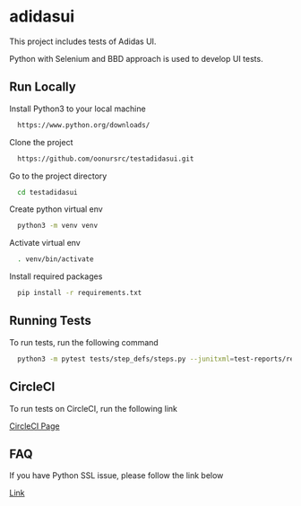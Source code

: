 
# adidasui

This project includes tests of Adidas UI.

Python with Selenium and BBD approach is used to develop UI tests.


## Run Locally

Install Python3 to your local machine

```bash
  https://www.python.org/downloads/
```

Clone the project

```bash
  https://github.com/oonursrc/testadidasui.git
```

Go to the project directory

```bash
  cd testadidasui
```

Create python virtual env

```bash
  python3 -m venv venv
```

Activate virtual env

```bash
  . venv/bin/activate
```

Install required packages

```bash
  pip install -r requirements.txt
```


## Running Tests

To run tests, run the following command

```bash
  python3 -m pytest tests/step_defs/steps.py --junitxml=test-reports/report.xml
```


## CircleCI

To run tests on CircleCI, run the following link

[CircleCI Page](https://app.circleci.com/pipelines/github/oonursrc/testadidasui?branch=main)
## FAQ

If you have Python SSL issue, please follow the link below

[Link](https://github.com/actions/setup-python/issues/93/)
